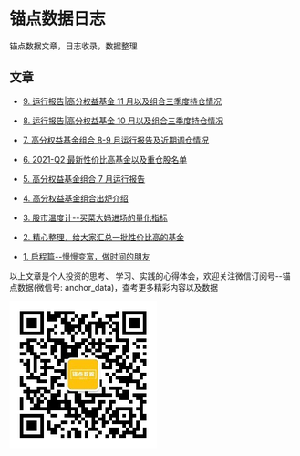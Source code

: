 # 锚点数据日志

锚点数据文章，日志收录，数据整理

## 文章

- [9. 运行报告|高分权益基金 11 月以及组合三季度持仓情况](./article/09-运行报告|高分权益基金11月/index.md)

- [8. 运行报告|高分权益基金 10 月以及组合三季度持仓情况](./article/08-运行报告|高分权益基金10月/index.md)

- [7. 高分权益基金组合 8-9 月运行报告及近期调仓情况](./article/07-高分权益基金组合8-9月运行报告及近期调仓情况/index.md)

- [6. 2021-Q2 最新性价比高基金以及重仓股名单](./article/06-2021-Q2最新性价比高基金以及重仓股名单/index.md)

- [5. 高分权益基金组合 7 月运行报告](./article/05-高分权益基金组合7月运行报告/index.md)

- [4. 高分权益基金组合出炉介绍](./article/04-高分权益基金组合出炉介绍/index.md)

- [3. 股市温度计--买菜大妈进场的量化指标](./article/03-股市温度计/index.md)
- [2. 精心整理，给大家汇总一批性价比高的基金](./article/02-高分权益基金名单/index.md)
- [1. 启程篇--慢慢变富，做时间的朋友](./article/01-启程篇/index.md)

以上文章是个人投资的思考、 学习、实践的心得体会，欢迎关注微信订阅号--锚点数据(微信号: anchor_data)，查考更多精彩内容以及数据

![扫一扫上面二维码，关注锚点数据，获取更多精彩内容](./assets/images/qrcode_anchor.jpg)
